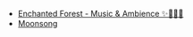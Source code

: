 - [Enchanted Forest - Music & Ambience ✨🌲🧚🏻](https://www.youtube.com/watch?v=XxEhuSJF780)
- [Moonsong](https://www.youtube.com/watch?v=ubaGR4gUX3k)
